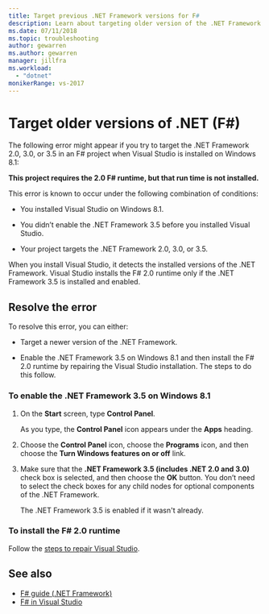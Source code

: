 ```yaml
---
title: Target previous .NET Framework versions for F#
description: Learn about targeting older version of the .NET Framework when using F# in Visual Studio.
ms.date: 07/11/2018
ms.topic: troubleshooting
author: gewarren
ms.author: gewarren
manager: jillfra
ms.workload:
  - "dotnet"
monikerRange: vs-2017
---
```

# Target older versions of .NET (F#)

The following error might appear if you try to target the .NET Framework 2.0, 3.0, or 3.5 in an F# project when Visual Studio is installed on Windows 8.1:

**This project requires the 2.0 F# runtime, but that run time is not installed.**

This error is known to occur under the following combination of conditions:

- You installed Visual Studio on Windows 8.1.

- You didn’t enable the .NET Framework 3.5 before you installed Visual Studio.

- Your project targets the .NET Framework 2.0, 3.0, or 3.5.

When you install Visual Studio, it detects the installed versions of the .NET Framework. Visual Studio installs the F# 2.0 runtime only if the .NET Framework 3.5 is installed and enabled.

## Resolve the error

To resolve this error, you can either:

- Target a newer version of the .NET Framework.

- Enable the .NET Framework 3.5 on Windows 8.1 and then install the F# 2.0 runtime by repairing the Visual Studio installation. The steps to do this follow.

### To enable the .NET Framework 3.5 on Windows 8.1

1. On the **Start** screen, type **Control Panel**.

   As you type, the **Control Panel** icon appears under the **Apps** heading.

2. Choose the **Control Panel** icon, choose the **Programs** icon, and then choose the **Turn Windows features on or off** link.

3. Make sure that the **.NET Framework 3.5 (includes .NET 2.0 and 3.0)** check box is selected, and then choose the **OK** button. You don’t need to select the check boxes for any child nodes for optional components of the .NET Framework.

   The .NET Framework 3.5 is enabled if it wasn't already.

### To install the F# 2.0 runtime

Follow the [steps to repair Visual Studio](../install/repair-visual-studio.md).

## See also

- [F# guide (.NET Framework)](/dotnet/fsharp/)
- [F# in Visual Studio](fsharp-visual-studio.md)